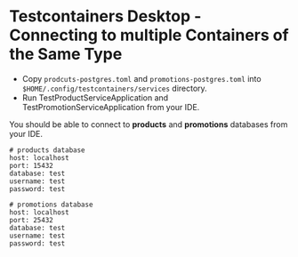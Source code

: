 # Testcontainers Desktop - Connecting to multiple Containers of the Same Type

* Copy `prodcuts-postgres.toml` and `promotions-postgres.toml` into `$HOME/.config/testcontainers/services` directory.
* Run TestProductServiceApplication and TestPromotionServiceApplication from your IDE.

You should be able to connect to **products** and **promotions** databases from your IDE.

```shell
# products database
host: localhost
port: 15432
database: test
username: test
password: test

# promotions database
host: localhost
port: 25432
database: test
username: test
password: test
```